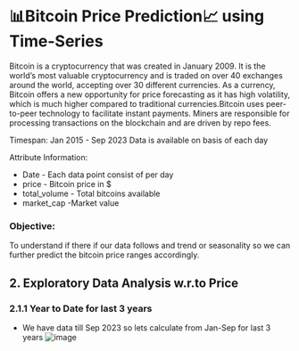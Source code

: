 # 📊Bitcoin Price Prediction📈 using Time-Series
Bitcoin is a cryptocurrency that was created in January 2009. It is the world’s most valuable cryptocurrency and is traded on over 40 exchanges around the world, accepting over 30 different currencies. As a currency, Bitcoin offers a new opportunity for price forecasting as it has high volatility, which is much higher compared to traditional currencies.Bitcoin uses peer-to-peer technology to facilitate instant payments. Miners are responsible for processing transactions on the blockchain and are driven by repo fees.

Timespan: Jan 2015 - Sep 2023
Data is available on basis of each day

Attribute Information:
- Date - Each data point consist of per day
- price - Bitcoin price in $
- total_volume - Total bitcoins available
- market_cap -Market value
### Objective:
To understand if there if our data follows and trend or seasonality so we can further predict the bitcoin price ranges accordingly.

## 2. Exploratory Data Analysis w.r.to Price
### 2.1.1 Year to Date for last 3 years
- We have data till Sep 2023 so lets calculate from Jan-Sep for last 3 years
![image](https://github.com/nihar-max/bitcoin-price-prediction/assets/61958476/22fb905d-a286-405f-a5f1-36af267e3fe2)


